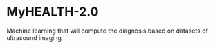# MyHEALTH-2.0
Machine learning that will compute the diagnosis based on datasets of ultrasound imaging
